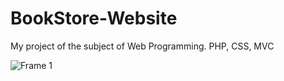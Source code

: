 # BookStore-Website
 My project of the subject of Web Programming.
 PHP, CSS, MVC
 
 
![Frame 1](https://user-images.githubusercontent.com/44517184/123893905-76b02600-d987-11eb-8ad9-ba5fae9526e3.png)
